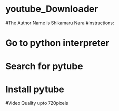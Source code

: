# youtube_Downloader
#The Author Name is Shikamaru Nara
#Instructions: 
# Go to python interpreter 
# Search for pytube 
# Install pytube
#Video Quality upto 720pixels
